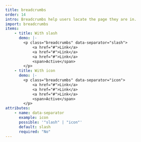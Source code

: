 ```yaml
---
title: breadcrumbs
order: 14
intro: Breadcrumbs help users locate the page they are in.
import: breadcrumbs
items:
    - title: With slash
      demo: |-
        <p class="breadcrumbs" data-separator="slash">
            <a href="#">Link</a>
            <a href="#">Link</a>
            <a href="#">Link</a>
            <span>Active</span>
        </p>
    - title: With icon
      demo: |-
        <p class="breadcrumbs" data-separator="icon">
            <a href="#">Link</a>
            <a href="#">Link</a>
            <a href="#">Link</a>
            <span>Active</span>
        </p>
attributes:
    - name: data-separator
      example: icon
      possible: '"slash" | "icon"'
      default: slash
      required: "No"
---
```

